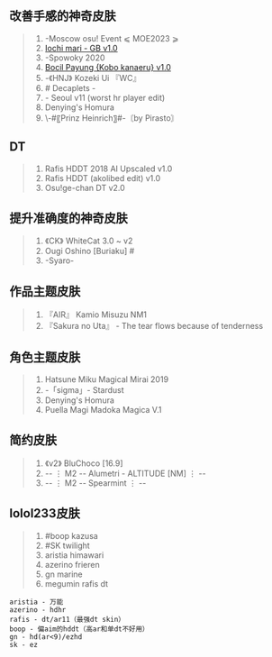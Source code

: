## 改善手感的神奇皮肤

>1. -Moscow osu! Event ⩽ MOE2023 ⩾
>2. [Iochi mari - GB v1.0](https://osuck.link/s-3569?v=0)
>3. -Spowoky 2020
>4. [Bocil Payung {Kobo kanaeru} v1.0](https://osuck.link/s-3591?v=0)
>5. -《HNJ》 Kozeki Ui 『WC』
>6. \# Decaplets -
>7. \- Seoul v11 (worst hr player edit)
>8. Denying's Homura
>9. \\-#〖Prinz Heinrich〗#-〘by Pirasto〙

## DT
>1.  Rafis HDDT 2018 AI Upscaled v1.0
>2. Rafis HDDT (akolibed edit) v1.0
>3. Osu!ge-chan DT v2.0

## 提升准确度的神奇皮肤

> 1. 《CK》 WhiteCat 3.0 ~ v2
> 2.   Ougi Oshino [Buriaku] #
> 3.  -Syaro-

## 作品主题皮肤

> 1.    『AIR』 Kamio Misuzu NM1
> 2.  『Sakura no Uta』 - The tear flows because of tenderness

## 角色主题皮肤

> 1.  Hatsune Miku Magical Mirai 2019
> 2. -「sigma」- Stardust
> 3. Denying's Homura
> 4. Puella Magi Madoka Magica V.1

## 简约皮肤

> 1. 《v2》 BluChoco [16.9]
> 2. -- ⋮ M2 -- Alumetri - ALTITUDE [NM] ⋮ --
> 3. -- ⋮ M2 -- Spearmint ⋮ --

## lolol233皮肤

> 1. \#boop kazusa
> 2. \#SK twilight
> 3. aristia himawari
> 4. azerino frieren
> 5. gn marine
> 6. megumin rafis dt

```
aristia - 万能
azerino - hdhr
rafis - dt/ar11（最强dt skin）
boop - 偏aim的hddt（高ar和单dt不好用）
gn - hd(ar<9)/ezhd
sk - ez
```

